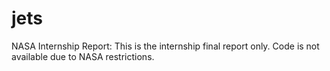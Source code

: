 # jets
NASA Internship Report:
This is the internship final report only. Code is not available due to NASA restrictions.
